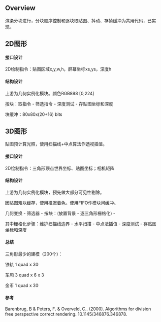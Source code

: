 ## Overview

渲染分块进行，分块顺序控制和逐块取贴图、抖动、存帧缓冲为共用代码，已实现。

## 2D图形

#### 接口设计

2D绘制指令：贴图区域x,y,w,h，屏幕坐标xs,ys，深度h

#### 结构设计

上游为几何实例化模块。颜色RGB888 [0,224]

按块：取指令 - 筛选指令 - 深度测试 - 存贴图坐标和深度

块缓冲：80x80x(20+16) bits

## 3D图形

贴图预计算光照，使用扫描线+中点算法作透视插值。

#### 接口设计

2D绘制指令：三角形顶点世界坐标、贴图坐标；相机矩阵

#### 结构设计

上游为几何实例化模块，预先做大部分可见性剔除。

因贴图难以缓存，使用推迟着色。使用FIFO作模块间缓冲。

几何变换 - 筛选器 - 按块：(放置背景 - 逐三角形栅格化) -

其中栅格化步骤：维护扫描线边界 - 水平扫描 - 中点法插值 - 深度测试 - 存贴图坐标和深度

#### 总结

三角形最少的建模（200个）：

铁轨 1 quad x 30

车厢 3 quad x 6 x 3

金币 1 quad x 30

#### 参考

Barenbrug, B & Peters, F. & Overveld, C.. (2000). Algorithms for division free perspective correct rendering. 10.1145/346876.346878. 

